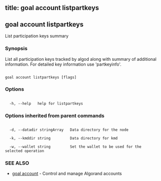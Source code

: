 title: goal account listpartkeys
---
## goal account listpartkeys



List participation keys summary



### Synopsis



List all participation keys tracked by algod along with summary of additional information. For detailed key information use 'partkeyinfo'.



```

goal account listpartkeys [flags]

```



### Options



```

  -h, --help   help for listpartkeys

```



### Options inherited from parent commands



```

  -d, --datadir stringArray   Data directory for the node

  -k, --kmddir string         Data directory for kmd

  -w, --wallet string         Set the wallet to be used for the selected operation

```



### SEE ALSO



* [goal account](../../account/account/)	 - Control and manage Algorand accounts



